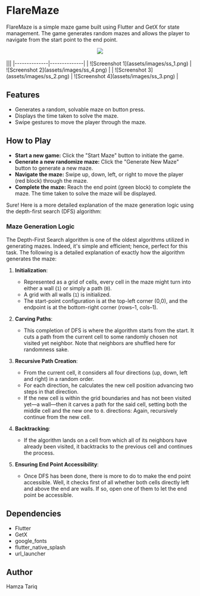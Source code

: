 # FlareMaze

FlareMaze is a simple maze game built using Flutter and GetX for state management. The game generates random mazes and allows the player to navigate from the start point to the end point.

<p align="center">
  <a href="https://github.com/Hmmza-tariq/Flutter-flare-maze/blob/main/apk%2Fapp-release.apk">
    <img src="https://img.shields.io/badge/Download-Apk-purple.svg">
  </a>
</p>
|||
|--------------|--------------|
| ![Screenshot 1](assets/images/ss_1.png) | ![Screenshot 2](assets/images/ss_4.png) |
| ![Screenshot 3](assets/images/ss_2.png) | ![Screenshot 4](assets/images/ss_3.png) |

## Features

- Generates a random, solvable maze on button press.
- Displays the time taken to solve the maze.
- Swipe gestures to move the player through the maze.


## How to Play

- **Start a new game:** Click the "Start Maze" button to initiate the game.
- **Generate a new randomize maze:** Click the "Generate New Maze" button to generate a new maze.
- **Navigate the maze:** Swipe up, down, left, or right to move the player (red block) through the maze.
- **Complete the maze:** Reach the end point (green block) to complete the maze. The time taken to solve the maze will be displayed.

Sure! Here is a more detailed explanation of the maze generation logic using the depth-first search (DFS) algorithm:

### Maze Generation Logic

The Depth-First Search algorithm is one of the oldest algorithms utilized in generating mazes. Indeed, it's simple and efficient; hence, perfect for this task. The following is a detailed explanation of exactly how the algorithm generates the maze:

1. **Initialization**:
    - Represented as a grid of cells, every cell in the maze might turn into either a wall (`1`) or simply a path (`0`).
    - A grid with all walls (`1`) is initialized.
    - The start-point configuration is at the top-left corner (0,0), and the endpoint is at the bottom-right corner (rows–1, cols–1).

2. **Carving Paths**:
   - This completion of DFS is where the algorithm starts from the start. It cuts a path from the current cell to some randomly chosen not visited yet neighbor.
   Note that neighbors are shuffled here for randomness sake.

3. **Recursive Path Creation**:
    - From the current cell, it considers all four directions (up, down, left and right) in a random order.
    - For each direction, he calculates the new cell position advancing two steps in that direction.
    - If the new cell is within the grid boundaries and has not been visited yet—a wall—then it carves a path for the said cell, setting both the middle cell and the new one to `0`.
    directions: Again, recursively continue from the new cell.
4. **Backtracking**:
    - If the algorithm lands on a cell from which all of its neighbors have already been visited, it backtracks to the previous cell and continues the process.

5. **Ensuring End Point Accessibility**:
    - Once DFS has been done, there is more to do to make the end point accessible.
    Well, it checks first of all whether both cells directly left and above the end are walls. If so, open one of them to let the end point be accessible.


## Dependencies

- Flutter
- GetX
- google_fonts
- flutter_native_splash
- url_launcher

## Author

Hamza Tariq
